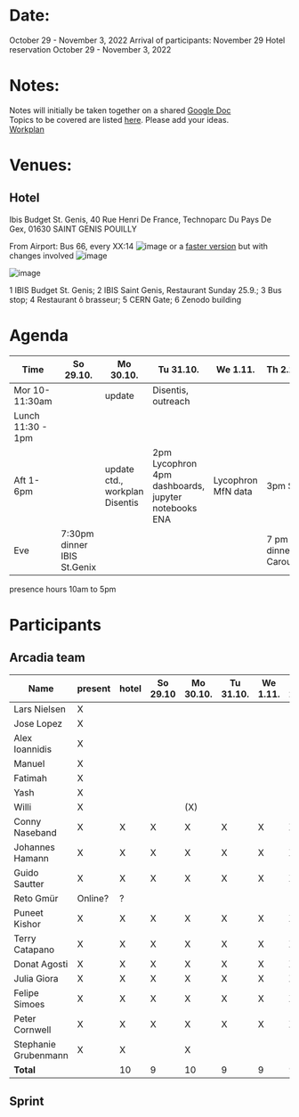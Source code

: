 # Date:
October 29 - November 3, 2022
Arrival of participants: November 29
Hotel reservation October 29 - November 3, 2022

# Notes:
Notes will initially be taken together on a shared [Google Doc](https://docs.google.com/document/d/1jbo3-RyLwBnssxriZrlMOGwvCsd5CCJbINmXuo6UBrw/edit#heading=h.eg5ed0c8tmw0)  
Topics to be covered are listed [here](https://github.com/plazi/arcadia-project/issues/228#issuecomment-1733342534). Please add your ideas.  
[Workplan](https://docs.google.com/document/d/1JxcnQbgnNQ859DxSRVs9a7BSHgCM5QrA/edit)

# Venues:
## Hotel
Ibis Budget St. Genis, 40 Rue Henri De France, Technoparc Du Pays De Gex, 01630 SAINT GENIS POUILLY 

From Airport: Bus 66, every XX:14
![image](https://user-images.githubusercontent.com/4609956/190636029-3ac34105-6f97-45b1-8e73-577f4f34c4f2.png)
or a [faster version](https://www.google.com/maps/dir/Gen%C3%A8ve+A%C3%A9roport+(GVA),+Route+de+l'A%C3%A9roport,+Grand-Saconnex/Saint-Genis-Pouilly,+France/@46.2382483,6.0405504,13z/am=t/data=!3m1!4b1!4m14!4m13!1m5!1m1!1s0x478c6480ae239337:0xe511a9f24eb8a630!2m2!1d6.1090888!2d46.2369794!1m5!1m1!1s0x478c62697a1fc077:0x408ab2ae4c20490!2m2!1d6.02513!2d46.2437479!5i2!11m1!5shttps:%2F%2Fgoogleads.g.doubleclick.net%2Fpagead%2Fconversion%2F%3Fai%3DCC4bSRmgkY9OuCsaO9fgPromTqAyYwPWdZN3xu9znD5Ga6-mODhABIJfmnWVg9Y27gZgEoAH3qaXKAsgBCakCtdlbgzRmsT7gAgCoAwHIA8sEqgSJAk_QbXqc_vV24OmP1HaU6OQ3d90_YIao_eaPDo2hyyWNbUIdzB4qyT6E5g6JSewqzF1cFyL2Kv0L7dj5EsDENYOqQkmm-cS35mrllrUkNXQXLz1Okh9-9Wollhzx3pzUehwFiw1Coy78JwkRjL9PZ_1jfrL8EOENmIJ4bbMp8ew9Wu1BILeOl1zsOJwRt1P71N9OcyBeGEs4WCqPn-QRLHDJ4FEFuwvF4i0T1SFMDhXWoDqz7fXSM1mNaRNGB2C-RMKMmWLbDK7O1io4g1qwAUBQRNf1zrSauopm2EJ6ZIdCi7gKKyb8aaCTorU3nz0Ixa3rklXxd4uXv4xC2H_Qbk6LiOeJoxogQtTABIyKofS7AuAEAaAGLoAH8dXatQGoB47OG6gHk9gbqAfulrECqAf-nrECqAeko7ECqAfVyRuoB6a-G6gHmgaoB_PRG6gHltgbqAeqm7ECqAffn7EC2AcA0ggPCIBhEAEYHTICigI6AoBAsQmvBMIX3VlubIAKAYoKFWh0dHA6Ly93d3cuYmVsZ2VzLmNoL5gLAcgLAeALAYAMAbgMAbgTiATYEwrQFQH4FgGAFwE%26sigh%3DlrZ15eh8Tv8%26label%3D_AITNAME_%26value%3D_AITVALUE_) but with changes involved
![image](https://user-images.githubusercontent.com/4609956/190636707-d4cce098-471e-4478-9a52-e29db59ca90b.png)


![image](https://user-images.githubusercontent.com/4609956/190826397-6397b891-ef07-466d-830a-c8e77784bad1.png)

1 IBIS Budget St. Genis; 2 IBIS Saint Genis, Restaurant Sunday 25.9.; 3 Bus stop; 4 Restaurant ô brasseur; 5 CERN Gate; 6 Zenodo building

# Agenda

| Time              |  So 29.10. | Mo 30.10. | Tu 31.10. | We 1.11. | Th 2.11. | Fr 3.11. | 
| -------------------|-----------|-----------|-----------|----------|----------|----------|
| Mor 10-11:30am     |           |  update   | Disentis, outreach         |          |          |          |
| Lunch 11:30 - 1pm  |           |           |           |          |          |          |
| Aft 1-6pm          |           |  update ctd., workplan Disentis      | 2pm Lycophron 4pm dashboards, jupyter notebooks ENA  | Lycophron MfN data         | 3pm SIB  |          |
| Eve                |  7:30pm dinner IBIS St.Genix | | | | 7 pm dinner Carouge| |

presence hours 10am to 5pm

# Participants
## Arcadia team

| Name           | present | hotel|  So 29.10 | Mo 30.10. | Tu 31.10. | We 1.11. | Th 2.11. | Fr 3.11. | Sa 4.11. | So 4.11 | 
| ---------------|---------|----- |----------|---------|---------|---------|---------|---------|---------|---------|   
| Lars Nielsen   | X       |      |  
| Jose Lopez     | X       |      |  
| Alex Ioannidis | X       |      |  
| Manuel         | X       |      |  
| Fatimah        | X       |      |  
| Yash           | X       |      |  
| Willi          | X       |      |      | (X)  |      |      |      |      |  
| Conny Naseband | X       | X    | X    | X    | X    | X    | X    | X    |      |   
| Johannes Hamann | X      | X    | X    | X    | X    | X    | X    | X    |  
| Guido Sautter  | X       | X    | X    | X    | X    | X    | X    | X    |      |  
| Reto Gmür      | Online? | ?    |  
| Puneet Kishor  | X       | X    | X    | X    | X    | X    | X    | X    | X    |  
| Terry Catapano | X       | X    | X    | X    | X    | X    | X    | X    |      | 
| Donat Agosti   | X       | X    | X    | X    | X    | X    | X    | X    |  
| Julia Giora    | X       | X    | X    | X    | X    | X    | X    | X    | X    |  
| Felipe Simoes  | X       | X    | X    | X    | X    | X    | X    | X    | X    |   
| Peter Cornwell | X       | X    | X    | X    | X    | X    | X    | X    |
| Stephanie Grubenmann | X | X    |      | X    | 
| **Total**      |         |  10  | 9    | 10   | 9    | 9    | 9    | 9   |  3  

## Sprint
